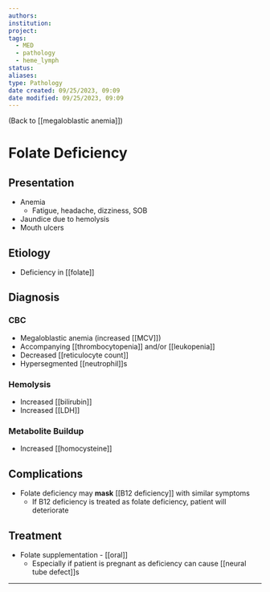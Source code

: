 ```yaml
---
authors: 
institution: 
project: 
tags:
  - MED
  - pathology
  - heme_lymph
status: 
aliases: 
type: Pathology
date created: 09/25/2023, 09:09
date modified: 09/25/2023, 09:09
---
```


(Back to [[megaloblastic anemia]])

# Folate Deficiency

## Presentation
- Anemia
	- Fatigue, headache, dizziness, SOB
- Jaundice due to hemolysis
- Mouth ulcers
## Etiology
- Deficiency in [[folate]]
## Diagnosis
### CBC
- Megaloblastic anemia (increased [[MCV]])
- Accompanying [[thrombocytopenia]] and/or [[leukopenia]]
- Decreased [[reticulocyte count]]
- Hypersegmented [[neutrophil]]s
### Hemolysis
- Increased [[bilirubin]]
- Increased [[LDH]]
### Metabolite Buildup
- Increased [[homocysteine]]
## Complications
- Folate deficiency may **mask** [[B12 deficiency]] with similar symptoms
	- If B12 deficiency is treated as folate deficiency, patient will deteriorate
## Treatment
- Folate supplementation - [[oral]]
	- Especially if patient is pregnant as deficiency can cause [[neural tube defect]]s

---
